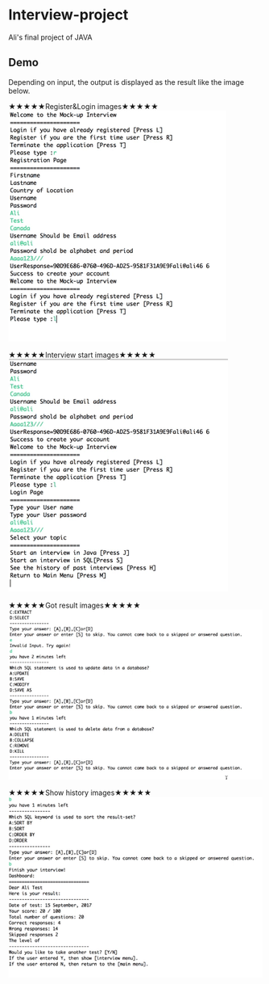 # Interview-project
Ali's final project of JAVA

## Demo

Depending on input, the output is displayed as the result like the image below.

★★★★★Register&Login images★★★★★
![result](https://github.com/MAIMAI728/Interview-project/blob/master/sample01.gif)

★★★★★Interview start images★★★★★
![result](https://github.com/MAIMAI728/Interview-project/blob/master/sample02.gif)

★★★★★Got result images★★★★★
![result](https://github.com/MAIMAI728/Interview-project/blob/master/sample03.gif)

★★★★★Show history images★★★★★
![result](https://github.com/MAIMAI728/Interview-project/blob/master/sample04.gif)
